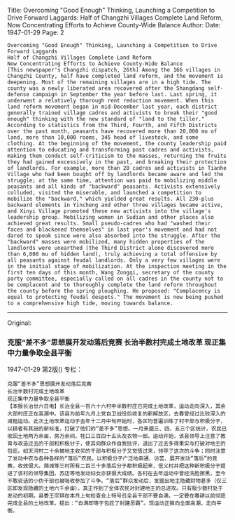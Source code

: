 Title: Overcoming "Good Enough" Thinking, Launching a Competition to Drive Forward Laggards: Half of Changzhi Villages Complete Land Reform, Now Concentrating Efforts to Achieve County-Wide Balance
Author:
Date: 1947-01-29
Page: 2

    Overcoming "Good Enough" Thinking, Launching a Competition to Drive Forward Laggards
    Half of Changzhi Villages Complete Land Reform
    Now Concentrating Efforts to Achieve County-Wide Balance
    [This newspaper's Changzhi dispatch, 26th] Among the 166 villages in Changzhi County, half have completed land reform, and the movement is deepening. Most of the remaining villages are in a high tide. The county was a newly liberated area recovered after the Shangdang self-defense campaign in September the year before last. Last spring, it underwent a relatively thorough rent reduction movement. When this land reform movement began in mid-December last year, each district generally trained village cadres and activists to break their "good enough" thinking with the new standard of "land to the tiller." According to statistics from the Third, Fourth, and Fifth Districts over the past month, peasants have recovered more than 20,000 mu of land, more than 10,000 rooms, 345 head of livestock, and some clothing. At the beginning of the movement, the county leadership paid attention to educating and transforming past cadres and activists, making them conduct self-criticism to the masses, returning the fruits they had gained excessively in the past, and breaking their protection of landlords. For example, more than 20 cadres and activists in Tianhe Village who had been bought off by landlords became aware and led the struggle; at the same time, attention was paid to mobilizing middle peasants and all kinds of "backward" peasants. Activists extensively colluded, visited the miserable, and launched a competition to mobilize the "backward," which yielded great results. All 230-plus backward elements in Yincheng and other three villages became active, and Xinyi Village promoted these new activists into the village's leadership group. Mobilizing women in Sudian and other places also achieved great results. Small pseudo-cadres who had "washed their faces and blackened themselves" in last year's movement and had not dared to speak since were also absorbed into the struggle. After the "backward" masses were mobilized, many hidden properties of the landlords were unearthed (the Third District alone discovered more than 6,000 mu of hidden land), truly achieving a total offensive by all peasants against feudal landlords. Only a very few villages were in the initial stage of mobilization. At the inspection meeting in the first ten days of this month, Wang Zongqi, secretary of the county party committee, especially called on all cadres in the county not to be complacent and to thoroughly complete the land reform throughout the county before the spring ploughing. He proposed: "Complacency is equal to protecting feudal despots." The movement is now being pushed to a comprehensive high tide, moving towards balance.



<hr /> 

Original: 


### 克服“差不多”思想展开发动落后竞赛  长治半数村完成土地改革  现正集中力量争取全县平衡

1947-01-29
第2版()
专栏：

    克服“差不多”思想展开发动落后竞赛
    长治半数村完成土地改革
    现正集中力量争取全县平衡
    【本报长治廿六日电】长治全县一百六十六村中半数村庄已完成土地改革，运动走向深入，其余大部村庄正在高潮中。该县为前年九月上党自卫战役后收复的新解放区，去春曾经过比较深入的减租运动。此次土地改革运动于去年十二月中旬开始时，各区均普遍训练了村干部与积极分子，以耕者有其田的新标准，打破了他们的“差不多”思想。一月来据三、四、五三个区统计，农民已收回土地两万余亩，房万余间，牲口三百四十五头及衣物一部。运动开始，该县领导上注意了教育与改造过去的干部和积极分子，使其向群众作自我批评，退出了过去多得果实与打破对地主的包庇。如天河村二十余被地主收买的干部与积极分子又觉悟过来，领导了这次的斗争；同时注意了发动中农与各种各样的“落后”农民。以积极分子广泛地串通、访苦、展开发动“落后”的竞赛，收效很大。荫城等三村所有二百三十多落后分子都积极起来，信义村并把这种新积极分子提进了该村的领导集团。苏店等地发动妇女亦获很大成绩。各村在去年运动中曾经洗脸擦黑，至今不敢说话的小伪干部也被吸收参加了斗争。“落后”群众发动后，发掘出地主隐藏财物甚多（仅三区即发现隐藏的土地六千余亩），真正作到了全体农民对封建地主的总进攻。只有极少数村处于发动的初期。县委王宗琪在本月上旬检查会上特号召全县干部不要自满，一定要在春耕以前彻底完成全县的土地改革。提出：“自满即等于包庇了封建恶霸”。现运动正推向全面高潮，走向平衡。
